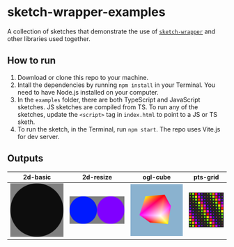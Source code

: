 # sketch-wrapper-examples

A collection of sketches that demonstrate the use of [`sketch-wrapper`](https://github.com/cdaein/sketch-wrapper) and other libraries used together.

## How to run

1. Download or clone this repo to your machine.
1. Intall the dependencies by running `npm install` in your Terminal. You need to have Node.js installed on your computer.
1. In the `examples` folder, there are both TypeScript and JavaScript sketches. JS sketches are compiled from TS. To run any of the sketches, update the `<script>` tag in `index.html` to point to a JS or TS sketh.
1. To run the sketch, in the Terminal, run `npm start`. The repo uses Vite.js for dev server.

## Outputs

|             2d-basic             |             2d-resize              |             ogl-cube             |             pts-grid             |
| :------------------------------: | :--------------------------------: | :------------------------------: | :------------------------------: |
| ![2d basic](output/2d-basic.png) | ![2d resize](output/2d-resize.png) | ![ogl cube](output/ogl-cube.png) | ![pts grid](output/pts-grid.png) |
